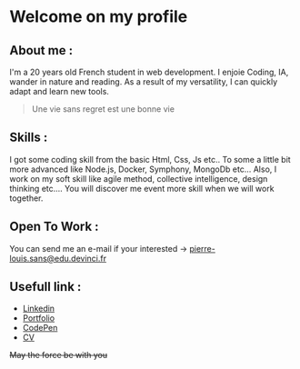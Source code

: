 # Welcome on my profile

## About me :
I'm a 20 years old French student in web development.
I enjoie Coding, IA, wander in nature and reading. 
As a result of my versatility, I can quickly adapt and learn new tools.

>Une vie sans regret est une bonne vie

## Skills : 
I got some coding skill from the basic Html, Css, Js etc.. To some a little bit more advanced like Node.js, Docker, Symphony, MongoDb etc...
Also, I work on my soft skill like agile method, collective intelligence, design thinking etc....
You will discover me event more skill when we will work together.

## Open To Work :
You can send me an e-mail if your interested -> pierre-louis.sans@edu.devinci.fr

## Usefull link : 
  <ul>
    <li><a href="https://www.linkedin.com/in/pierre-louis-sans-7756b0223/">Linkedin</a></li>
    <li><a href="https://portfolio-pl83.vercel.app">Portfolio</a></li>
    <li><a href="https://codepen.io/zorgos">CodePen</a></li>
    <li><a href="cv_pierre-louis_sans.pdf" download>CV</a></li>
  </ul>


~~May the force be with you~~
